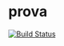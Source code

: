 # prova
[![Build Status](https://app.travis-ci.com/nunziacerrato/prova.svg?branch=main)](https://app.travis-ci.com/nunziacerrato/prova)